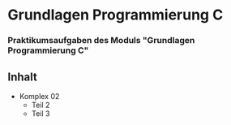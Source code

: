 # Grundlagen Programmierung C
### Praktikumsaufgaben des Moduls "Grundlagen Programmierung C"

## Inhalt
* Komplex 02
  + Teil 2
  + Teil 3
